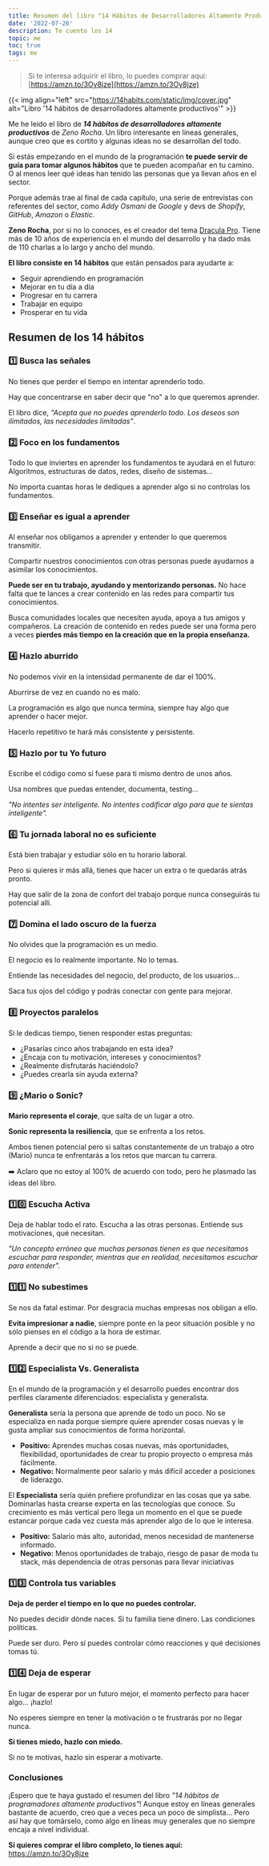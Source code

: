 ```yaml
---
title: Resumen del libro "14 Hábitos de Desarrolladores Altamente Productivos" 
date: '2022-07-26'
description: Te cuento los 14 
topic: me
toc: true
tags: me
---
```


> Si te interesa adquirir el libro, lo puedes comprar aquí: [https://amzn.to/3Oy8jze](https://amzn.to/3Oy8jze)

{{< img align="left" src="https://14habits.com/static/img/cover.jpg" alt="Libro '14 hábitos de desarrolladores altamente productivos'" >}} 

Me he leído el libro de ***14 hábitos de desarrolladores altamente productivos*** de *Zeno Rocha*. Un libro interesante en líneas generales, aunque creo que es cortito y algunas ideas no se desarrollan del todo.

Si estás empezando en el mundo de la programación **te puede servir de guía para tomar algunos hábitos** que te pueden acompañar en tu camino. O al menos leer qué ideas han tenido las personas que ya llevan años en el sector.

Porque además trae al final de cada capítulo, una serie de entrevistas con referentes del sector, como *Addy Osmani* de *Google* y devs de *Shopify*, *GitHub*, *Amazon* o *Elastic*.

**Zeno Rocha**, por si no lo conoces, es el creador del tema [Dracula Pro](https://draculatheme.com/pro). Tiene más de 10 años de experiencia en el mundo del desarrollo y ha dado más de 110 charlas a lo largo y ancho del mundo.

**El libro consiste en 14 hábitos** que están pensados para ayudarte a:
- Seguir aprendiendo en programación
- Mejorar en tu día a día
- Progresar en tu carrera
- Trabajar en equipo
- Prosperar en tu vida

## Resumen de los 14 hábitos

### 1️⃣ Busca las señales

No tienes que perder el tiempo en intentar aprenderlo todo.

Hay que concentrarse en saber decir que "no" a lo que queremos aprender.

El libro dice, *"Acepta que no puedes aprenderlo todo. Los deseos son ilimitados, las necesidades limitadas"*.

### 2️⃣ Foco en los fundamentos

Todo lo que inviertes en aprender los fundamentos te ayudará en el futuro:
Algoritmos, estructuras de datos, redes, diseño de sistemas...

No importa cuantas horas le dediques a aprender algo si no controlas los fundamentos.


### 3️⃣ Enseñar es igual a aprender

Al enseñar nos obligamos a aprender y entender lo que queremos transmitir.

Compartir nuestros conocimientos con otras personas puede ayudarnos a asimilar los conocimientos.

**Puede ser en tu trabajo, ayudando y mentorizando personas.** No hace falta que te lances a crear contenido en las redes para compartir tus conocimientos. 

Busca comunidades locales que necesiten ayuda, apoya a tus amigos y compañeros. La creación de contenido en redes puede ser una forma pero a veces **pierdes más tiempo en la creación que en la propia enseñanza.**

### 4️⃣ Hazlo aburrido

No podemos vivir en la intensidad permanente de dar el 100%.

Aburrirse de vez en cuando no es malo.

La programación es algo que nunca termina, siempre hay algo que aprender o hacer mejor.

Hacerlo repetitivo te hará más consistente y persistente.


### 5️⃣ Hazlo por tu Yo futuro

Escribe el código como si fuese para ti mismo dentro de unos años.

Usa nombres que puedas entender, documenta, testing...

*"No intentes ser inteligente. No intentes codificar algo para que te sientas inteligente".*


### 6️⃣ Tu jornada laboral no es suficiente

Está bien trabajar y estudiar sólo en tu horario laboral.

Pero si quieres ir más allá, tienes que hacer un extra o te quedarás atrás pronto.

Hay que salir de la zona de confort del trabajo porque nunca conseguirás tu potencial allí.

### 7️⃣ Domina el lado oscuro de la fuerza

No olvides que la programación es un medio.

El negocio es lo realmente importante. No lo temas.

Entiende las necesidades del negocio, del producto, de los usuarios...

Saca tus ojos del código y podrás conectar con gente para mejorar.

### 8️⃣ Proyectos paralelos

Si le dedicas tiempo, tienen responder estas preguntas:

- ¿Pasarías cinco años trabajando en esta idea?
- ¿Encaja con tu motivación, intereses y conocimientos?
- ¿Realmente disfrutarás haciéndolo?
- ¿Puedes crearla sin ayuda externa?

### 9️⃣ ¿Mario o Sonic?

**Mario representa el coraje**, que salta de un lugar a otro.

**Sonic representa la resiliencia**, que se enfrenta a los retos.

Ambos tienen potencial pero si saltas constantemente de un trabajo a otro (Mario) nunca te enfrentarás a los retos que marcan tu carrera.

➡️ Aclaro que no estoy al 100% de acuerdo con todo, pero he plasmado las ideas del libro.

### 1️⃣0️⃣ Escucha Activa

Deja de hablar todo el rato. Escucha a las otras personas. Entiende sus motivaciones, qué necesitan.

*"Un concepto erróneo que muchas personas tienen es que necesitamos escuchar para responder, mientras que en realidad, necesitamos escuchar para entender".*

### 1️⃣1️⃣ No subestimes

Se nos da fatal estimar. Por desgracia muchas empresas nos obligan a ello.

**Evita impresionar a nadie**, siempre ponte en la peor situación posible y no sólo pienses en el código a la hora de estimar.

Aprende a decir que no si no se puede.

### 1️⃣2️⃣ Especialista Vs. Generalista

En el mundo de la programación y el desarrollo puedes encontrar dos perfiles claramente diferenciados: especialista y generalista.

**Generalista** sería la persona que aprende de todo un poco. No se especializa en nada porque siempre quiere aprender cosas nuevas y le gusta ampliar sus conocimientos de forma horizontal.

- **Positivo:** Aprendes muchas cosas nuevas, más oportunidades, flexibilidad, oportunidades de crear tu propio proyecto o empresa más fácilmente.
- **Negativo:** Normalmente peor salario y más difícil acceder a posiciones de liderazgo.


El **Especialista** sería quién prefiere profundizar en las cosas que ya sabe. Dominarlas hasta crearse experta en las tecnologías que conoce. Su crecimiento es más vertical pero llega un momento en el que se puede estancar porque cada vez cuesta más aprender algo de lo que le interesa.

- **Positivo:** Salario más alto, autoridad, menos necesidad de mantenerse informado.
- **Negativo:** Menos oportunidades de trabajo, riesgo de pasar de moda tu stack, más dependencia de otras personas para llevar iniciativas

### 1️⃣3️⃣ Controla tus variables

**Deja de perder el tiempo en lo que no puedes controlar.**

No puedes decidir dónde naces. Si tu familia tiene dinero. Las condiciones políticas.

Puede ser duro. Pero sí puedes controlar cómo reacciones y qué decisiones tomas tú.

### 1️⃣4️⃣ Deja de esperar

En lugar de esperar por un futuro mejor, el momento perfecto para hacer algo... ¡hazlo!

No esperes siempre en tener la motivación o te frustrarás por no llegar nunca.

**Si tienes miedo, hazlo con miedo.**

Si no te motivas, hazlo sin esperar a motivarte.

### Conclusiones

¡Espero que te haya gustado el resumen del libro *"14 hábitos de programadores altamente productivos"*! Aunque estoy en líneas generales bastante de acuerdo, creo que a veces peca un poco de simplista... Pero así hay que tomárselo, como algo en líneas muy generales que no siempre encaja a nivel individual.

**Si quieres comprar el libro completo, lo tienes aquí:**
https://amzn.to/3Oy8jze